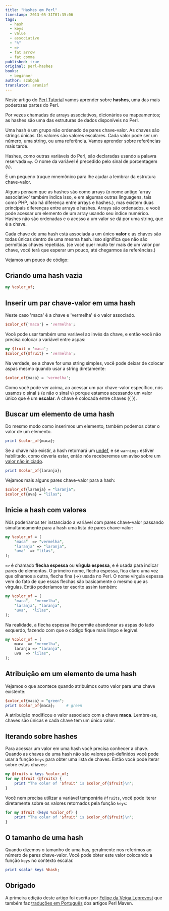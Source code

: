 ```yaml
---
title: "Hashes em Perl"
timestamp: 2013-05-31T01:35:06
tags:
  - hash
  - keys
  - value
  - associative
  - "%"
  - =>
  - fat arrow
  - fat comma
published: true
original: perl-hashes
books:
  - beginner
author: szabgab
translator: aramisf
---
```



Neste artigo do  [Perl Tutorial](/perl-tutorial) vamos aprender
sobre <b>hashes</b>, uma das mais poderosas partes do Perl.

Por vezes chamadas de arrays associativos, dicionários ou mapeamentos; as
hashes são uma das estruturas de dados disponíveis no Perl.


Uma hash é um grupo não ordenado de pares chave-valor. As chaves são strings
únicas. Os valores são valores escalares. Cada valor pode ser um número, uma
string, ou uma referência. Vamos aprender sobre referências mais tarde.

Hashes, como outras variáveis do Perl, são declaradas usando a palavra
reservada `my`. O nome da variável é precedido pelo sinal de
porcentagem (`%`).

É um pequeno truque mnemônico para lhe ajudar a lembrar da estrutura
chave-valor.

Alguns pensam que as hashes são como arrays (o nome antigo 'array associativo'
também indica isso, e em algumas outras linguagens, tais como PHP, não há
diferença entre arrays e hashes.), mas existem duas principais diferenças
entre arrays e hashes. Arrays são ordenados, e você pode acessar um elemento
de um array usando seu índice numérico. Hashes não são ordenadas e o acesso a
um valor se dá por uma string, que é a chave.

Cada chave de uma hash está associada a um único <b>valor</b> e as chaves são
todas únicas dentro de uma mesma hash. Isso significa que não são permitidas
chaves repetidas. (se você quer muito ter mais de um valor por chave, você
terá que esperar um pouco, até chegarmos às referências.)

Vejamos um pouco de código:

## Criando uma hash vazia

```perl
my %color_of;
```

## Inserir um par chave-valor em uma hash

Neste caso 'maca' é a chave e 'vermelha' é o valor associado.

```perl
$color_of{'maca'} = 'vermelha';
```

Você pode usar também uma variável ao invés da chave, e então você não precisa
colocar a variável entre aspas:

```perl
my $fruit = 'maca';
$color_of{$fruit} = 'vermelha';
```

Na verdade, se a chave for uma string simples, você pode deixar de colocar
aspas mesmo quando usar a string diretamente:

```perl
$color_of{maca} = 'vermelha';
```

Como você pode ver acima, ao acessar um par chave-valor específico, nós usamos
o sinal `$` (e não o sinal `%`) porque estamos acessando um
valor único que é um <b>escalar</b>. A chave é colocada entre chaves ({ }).

## Buscar um elemento de uma hash

Do mesmo modo como inserimos um elemento, também podemos obter o valor de um
elemento.

```perl
print $color_of{maca};
```

Se a chave não existir, a hash retornará um <a
href="/undef-e-definido-em-perl">undef</a>, e se `warnings` estiver
habilitado, como deveria estar, então nós receberemos um aviso sobre um <a
href="/uso-de-valor-nao-inicializado">valor não iniciado</a>.

```perl
print $color_of{laranja};
```

Vejamos mais alguns pares chave-valor para a hash:

```perl
$color_of{laranja} = "laranja";
$color_of{uva} = "lilas";
```

## Inicie a hash com valores

Nós poderíamos ter instanciado a variável com pares chave-valor passando
simultaneamente para a hash uma lista de pares chave-valor:

```perl
my %color_of = (
    "maca"  => "vermelha",
    "laranja" => "laranja",
    "uva"  => "lilas",
);
```

`=>` é chamado <b>flecha espessa</b> ou <b>vírgula espessa</b>, e é
usada para indicar pares de elementos. O primeiro nome, flecha espessa, fica
claro uma vez que olhamos a outra, flecha fina (->) usada no Perl. O nome
vírgula espessa vem do fato de que essas flechas são basicamente o mesmo que
as vírgulas. Então poderíamos ter escrito assim também:

```perl
my %color_of = (
    "maca",  "vermelha",
    "laranja", "laranja",
    "uva",  "lilas",
);
```

Na realidade, a flecha espessa lhe permite abandonar as aspas do lado
esquerdo, fazendo com que o código fique mais limpo e legível.

```perl
my %color_of = (
    maca  => "vermelha",
    laranja => "laranja",
    uva  => "lilas",
);
```

## Atribuição em um elemento de uma hash

Vejamos o que acontece quando atribuímos outro valor para uma chave existente:

```perl
$color_of{maca} = "green";
print $color_of{maca};     # green
```

A atribuição modificou o valor associado com a chave <b>maca</b>. Lembre-se,
chaves são únicas e cada chave tem um único valor.

## Iterando sobre hashes

Para acessar um valor em uma hash você precisa conhecer a chave.
Quando as chaves de uma hash não são valores pré-definidos você pode usar a
função `keys` para obter uma lista de chaves. Então você pode iterar
sobre estas chaves:

```perl
my @fruits = keys %color_of;
for my $fruit (@fruits) {
    print "The color of '$fruit' is $color_of{$fruit}\n";
}
```

Você nem precisa utilizar a variável temporária `@fruits`, você pode
iterar diretamente sobre os valores retornados pela função `keys`:

```perl
for my $fruit (keys %color_of) {
    print "The color of '$fruit' is $color_of{$fruit}\n";
}
```


## O tamanho de uma hash

Quando dizemos o tamanho de uma has, geralmente nos referimos ao número de
pares chave-valor. Você pode obter este valor colocando a função `keys`
no contexto escalar.

```perl
print scalar keys %hash;
```

## Obrigado

A primeira edição deste artigo foi escrita por <a
href="http://www.leprevost.com.br/">Felipe da Veiga Leprevost</a> que também
faz [traduções em Português](https://br.perlmaven.com/) dos artigos
Perl Maven.

